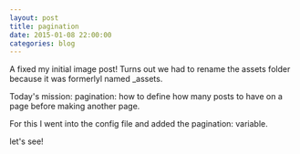 ```yaml
---
layout: post
title: pagination
date: 2015-01-08 22:00:00
categories: blog
---
```

A fixed my initial image post! Turns out we had to rename the assets folder because it was formerlyl named _assets. 

Today's mission: pagination: how to define how many posts to have on a page before making another page.

For this I went into the config file and added the pagination: variable.

let's see!

